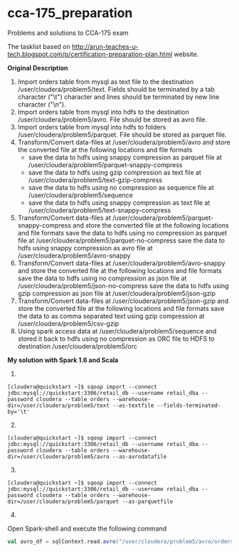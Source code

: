 # cca-175_preparation
Problems and solutions to CCA-175 exam

The tasklist based on http://arun-teaches-u-tech.blogspot.com/p/certification-preparation-plan.html website. 

__Original Description__

1.  Import orders table from mysql as text file to the destination /user/cloudera/problem5/text. Fields should be terminated by a tab character ("\t") character and lines should be terminated by new line character ("\n"). 
2.  Import orders table from mysql  into hdfs to the destination /user/cloudera/problem5/avro. File should be stored as avro file.
3.  Import orders table from mysql  into hdfs  to folders /user/cloudera/problem5/parquet. File should be stored as parquet file.
4.  Transform/Convert data-files at /user/cloudera/problem5/avro and store the converted file at the following locations and file formats
    -   save the data to hdfs using snappy compression as parquet file at /user/cloudera/problem5/parquet-snappy-compress
    -   save the data to hdfs using gzip compression as text file at /user/cloudera/problem5/text-gzip-compress
    -   save the data to hdfs using no compression as sequence file at /user/cloudera/problem5/sequence
    -   save the data to hdfs using snappy compression as text file at /user/cloudera/problem5/text-snappy-compress
5.  Transform/Convert data-files at /user/cloudera/problem5/parquet-snappy-compress and store the converted file at the following locations and file formats
save the data to hdfs using no compression as parquet file at /user/cloudera/problem5/parquet-no-compress
save the data to hdfs using snappy compression as avro file at /user/cloudera/problem5/avro-snappy
6.  Transform/Convert data-files at /user/cloudera/problem5/avro-snappy and store the converted file at the following locations and file formats
save the data to hdfs using no compression as json file at /user/cloudera/problem5/json-no-compress
save the data to hdfs using gzip compression as json file at /user/cloudera/problem5/json-gzip
7.  Transform/Convert data-files at  /user/cloudera/problem5/json-gzip and store the converted file at the following locations and file formats
save the data to as comma separated text using gzip compression at   /user/cloudera/problem5/csv-gzip
8.  Using spark access data at /user/cloudera/problem5/sequence and stored it back to hdfs using no compression as ORC file to HDFS to destination /user/cloudera/problem5/orc 


__My solution with Spark 1.6 and Scala__

1.

```console
[cloudera@quickstart ~]$ sqoop import --connect jdbc:mysql://quickstart:3306/retail_db --username retail_dba --password cloudera --table orders --warehouse-dir=/user/cloudera/problem5/text --as-textfile --fields-terminated-by='\t'
```

2.
```console
[cloudera@quickstart ~]$ sqoop import --connect jdbc:mysql://quickstart:3306/retail_db --username retail_dba --password cloudera --table orders --warehouse-dir=/user/cloudera/problem5/avro --as-avrodatafile 
```

3.
```console
[cloudera@quickstart ~]$ sqoop import --connect jdbc:mysql://quickstart:3306/retail_db --username retail_dba --password cloudera --table orders --warehouse-dir=/user/cloudera/problem5/parquet --as-parquetfile 
```

4.
Open Spark-shell and execute the following command
```scala
val avro_df = sqlContext.read.avro("/user/cloudera/problem5/avro/orders")

```
